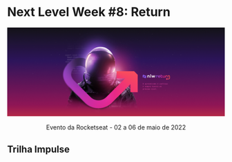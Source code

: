# Next Level Week #8: Return

![nlw-heat-impulse-logo](./archive/nlw-return.png)

<p align="center">Evento da Rocketseat - 02 a 06 de maio de 2022</p>

## Trilha Impulse


